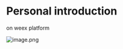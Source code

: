 # Personal introduction

on weex platform

![image.png](https://upload-images.jianshu.io/upload_images/48321-5cc71582abe3e854.png?imageMogr2/auto-orient/strip%7CimageView2/2/w/1240)
